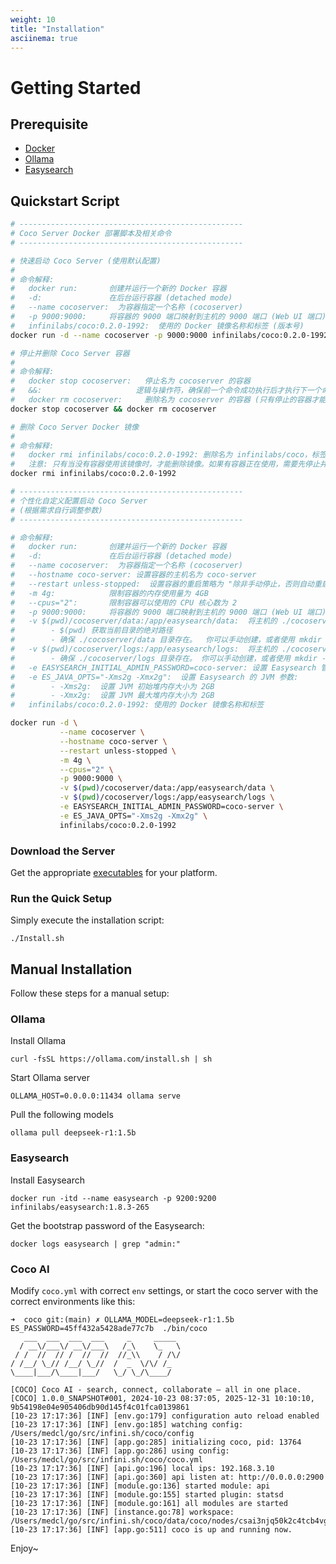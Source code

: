 ```yaml
---
weight: 10
title: "Installation"
asciinema: true
---
```


# Getting Started

## Prerequisite

- [Docker](https://docs.docker.com/engine/install/)
- [Ollama](https://ollama.com/)
- [Easysearch](https://hub.docker.com/r/infinilabs/easysearch/)

## Quickstart Script

```bash
# --------------------------------------------------
# Coco Server Docker 部署脚本及相关命令
# --------------------------------------------------

# 快速启动 Coco Server (使用默认配置)
#
# 命令解释:
#   docker run:       创建并运行一个新的 Docker 容器
#   -d:               在后台运行容器 (detached mode)
#   --name cocoserver:  为容器指定一个名称 (cocoserver)
#   -p 9000:9000:     将容器的 9000 端口映射到主机的 9000 端口 (Web UI 端口)
#   infinilabs/coco:0.2.0-1992:  使用的 Docker 镜像名称和标签 (版本号)
docker run -d --name cocoserver -p 9000:9000 infinilabs/coco:0.2.0-1992

# 停止并删除 Coco Server 容器
#
# 命令解释:
#   docker stop cocoserver:   停止名为 cocoserver 的容器
#   &&:                     逻辑与操作符，确保前一个命令成功执行后才执行下一个命令
#   docker rm cocoserver:     删除名为 cocoserver 的容器 (只有停止的容器才能被删除)
docker stop cocoserver && docker rm cocoserver

# 删除 Coco Server Docker 镜像
#
# 命令解释:
#   docker rmi infinilabs/coco:0.2.0-1992: 删除名为 infinilabs/coco，标签为 0.2.0-1992 的镜像
#   注意: 只有当没有容器使用该镜像时，才能删除镜像。如果有容器正在使用，需要先停止并删除容器。
docker rmi infinilabs/coco:0.2.0-1992

# --------------------------------------------------
# 个性化自定义配置启动 Coco Server
# (根据需求自行调整参数)
# --------------------------------------------------

# 命令解释:
#   docker run:       创建并运行一个新的 Docker 容器
#   -d:               在后台运行容器 (detached mode)
#   --name cocoserver:  为容器指定一个名称 (cocoserver)
#   --hostname coco-server: 设置容器的主机名为 coco-server
#   --restart unless-stopped:  设置容器的重启策略为 "除非手动停止，否则自动重启"
#   -m 4g:            限制容器的内存使用量为 4GB
#   --cpus="2":       限制容器可以使用的 CPU 核心数为 2
#   -p 9000:9000:     将容器的 9000 端口映射到主机的 9000 端口 (Web UI 端口)
#   -v $(pwd)/cocoserver/data:/app/easysearch/data:  将主机的 ./cocoserver/data 目录挂载到容器的 /app/easysearch/data 目录 (用于持久化数据)
#        - $(pwd) 获取当前目录的绝对路径
#        - 确保 ./cocoserver/data 目录存在。  你可以手动创建，或者使用 mkdir -p cocoserver/data 命令创建。
#   -v $(pwd)/cocoserver/logs:/app/easysearch/logs:  将主机的 ./cocoserver/logs 目录挂载到容器的 /app/easysearch/logs 目录 (用于存储日志)
#        - 确保 ./cocoserver/logs 目录存在。 你可以手动创建，或者使用 mkdir -p cocoserver/logs 命令创建。
#   -e EASYSEARCH_INITIAL_ADMIN_PASSWORD=coco-server: 设置 Easysearch 管理员的初始密码为 coco-server (重要: 建议修改为强密码)
#   -e ES_JAVA_OPTS="-Xms2g -Xmx2g":  设置 Easysearch 的 JVM 参数:
#        - -Xms2g:  设置 JVM 初始堆内存大小为 2GB
#        - -Xmx2g:  设置 JVM 最大堆内存大小为 2GB
#   infinilabs/coco:0.2.0-1992: 使用的 Docker 镜像名称和标签

docker run -d \
           --name cocoserver \
           --hostname coco-server \
           --restart unless-stopped \
           -m 4g \
           --cpus="2" \
           -p 9000:9000 \
           -v $(pwd)/cocoserver/data:/app/easysearch/data \
           -v $(pwd)/cocoserver/logs:/app/easysearch/logs \
           -e EASYSEARCH_INITIAL_ADMIN_PASSWORD=coco-server \
           -e ES_JAVA_OPTS="-Xms2g -Xmx2g" \
           infinilabs/coco:0.2.0-1992
```

### Download the Server
   Get the appropriate [executables](https://coco.rs/) for your platform.

### Run the Quick Setup
   Simply execute the installation script:

```
./Install.sh
```

## Manual Installation

Follow these steps for a manual setup:


### Ollama

Install Ollama
```
curl -fsSL https://ollama.com/install.sh | sh
```

Start Ollama server
```
OLLAMA_HOST=0.0.0.0:11434 ollama serve
```

Pull the following models
```
ollama pull deepseek-r1:1.5b 
```

### Easysearch

Install Easysearch
```
docker run -itd --name easysearch -p 9200:9200 infinilabs/easysearch:1.8.3-265
```

Get the bootstrap password of the Easysearch:
```
docker logs easysearch | grep "admin:"
```

### Coco AI

Modify `coco.yml` with correct `env` settings, or start the coco server with the correct environments like this:

```
➜  coco git:(main) ✗ OLLAMA_MODEL=deepseek-r1:1.5b ES_PASSWORD=45ff432a5428ade77c7b  ./bin/coco
   ___  ___  ___  ___     _     _____
  / __\/___\/ __\/___\   /_\    \_   \
 / /  //  // /  //  //  //_\\    / /\/
/ /__/ \_// /__/ \_//  /  _  \/\/ /_
\____|___/\____|___/   \_/ \_/\____/

[COCO] Coco AI - search, connect, collaborate – all in one place.
[COCO] 1.0.0_SNAPSHOT#001, 2024-10-23 08:37:05, 2025-12-31 10:10:10, 9b54198e04e905406db90d145f4c01fca0139861
[10-23 17:17:36] [INF] [env.go:179] configuration auto reload enabled
[10-23 17:17:36] [INF] [env.go:185] watching config: /Users/medcl/go/src/infini.sh/coco/config
[10-23 17:17:36] [INF] [app.go:285] initializing coco, pid: 13764
[10-23 17:17:36] [INF] [app.go:286] using config: /Users/medcl/go/src/infini.sh/coco/coco.yml
[10-23 17:17:36] [INF] [api.go:196] local ips: 192.168.3.10
[10-23 17:17:36] [INF] [api.go:360] api listen at: http://0.0.0.0:2900
[10-23 17:17:36] [INF] [module.go:136] started module: api
[10-23 17:17:36] [INF] [module.go:155] started plugin: statsd
[10-23 17:17:36] [INF] [module.go:161] all modules are started
[10-23 17:17:36] [INF] [instance.go:78] workspace: /Users/medcl/go/src/infini.sh/coco/data/coco/nodes/csai3njq50k2c4tcb4vg
[10-23 17:17:36] [INF] [app.go:511] coco is up and running now.
```

Enjoy~

